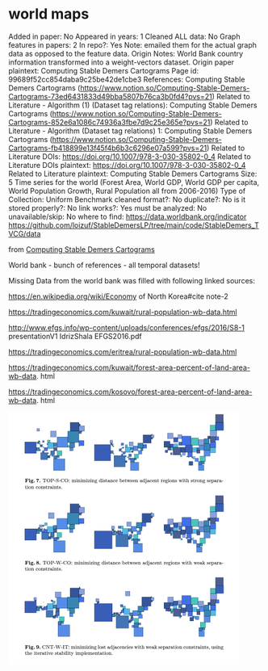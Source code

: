 # world maps

Added in paper: No
Appeared in years: 1
Cleaned ALL data: No
Graph features in papers: 2
In repo?: Yes
Note: emailed them for the actual graph data as opposed to the feature data. 
Origin Notes: World Bank country information transformed  into a weight-vectors dataset. 
Origin paper plaintext: Computing Stable Demers Cartograms
Page id: 99689f52cc854daba9c25be42de1cbe3
References: Computing Stable Demers Cartograms (https://www.notion.so/Computing-Stable-Demers-Cartograms-73ed6431833d49bba5807b76ca3b0fd4?pvs=21)
Related to Literature - Algorithm (1) (Dataset tag relations): Computing Stable Demers Cartograms (https://www.notion.so/Computing-Stable-Demers-Cartograms-852e6a1086c74936a3fbe7d9c25e365e?pvs=21)
Related to Literature - Algorithm (Dataset tag relations) 1: Computing Stable Demers Cartograms (https://www.notion.so/Computing-Stable-Demers-Cartograms-fb418899e13f45f4b6b3c6296e07a599?pvs=21)
Related to Literature DOIs: https://doi.org/10.1007/978-3-030-35802-0_4
Related to Literature DOIs plaintext: https://doi.org/10.1007/978-3-030-35802-0_4
Related to Literature plaintext: Computing Stable Demers Cartograms
Size: 5 Time series for the world
(Forest Area, World GDP, World GDP per capita, World Population Growth, Rural Population all from 2006-2016)
Type of Collection: Uniform Benchmark
cleaned format?: No
duplicate?: No
is it stored properly?: No
link works?: Yes
must be analyzed: No
unavailable/skip: No
where to find: https://data.worldbank.org/indicator
https://github.com/loizuf/StableDemersLP/tree/main/code/StableDemers_TVCG/data

from [Computing Stable Demers Cartograms](https://www.notion.so/Computing-Stable-Demers-Cartograms-fb418899e13f45f4b6b3c6296e07a599?pvs=21) 

World bank - bunch of references - all temporal datasets!

Missing Data from the world bank was filled with following linked sources:

https://en.wikipedia.org/wiki/Economy of North Korea#cite note-2

https://tradingeconomics.com/kuwait/rural-population-wb-data.html

http://www.efgs.info/wp-content/uploads/conferences/efgs/2016/S8-1
presentationV1 IdrizShala EFGS2016.pdf

https://tradingeconomics.com/eritrea/rural-population-wb-data.html

https://tradingeconomics.com/kuwait/forest-area-percent-of-land-area-wb-data.
html

https://tradingeconomics.com/kosovo/forest-area-percent-of-land-area-wb-data.
html

![Untitled](world%20maps%2099689f52cc854daba9c25be42de1cbe3/Untitled.png)